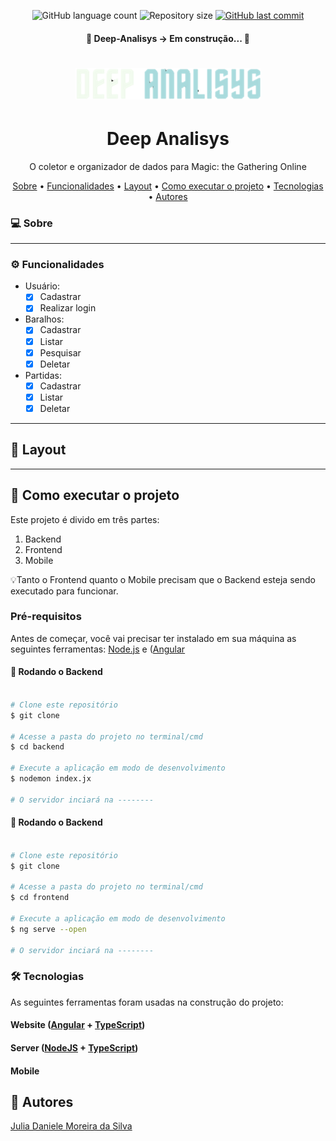 <p align="center">
  <img alt="GitHub language count" src="https://img.shields.io/github/languages/count/juliadsilva/Deep-Analisys?style=social">

  <img alt="Repository size" src="https://img.shields.io/github/repo-size/juliadsilva/Deep-Analisys?style=social">
  
  <a href="https://github.com/juliadsilva/Deep-Analisys/commits/master">
    <img alt="GitHub last commit" src="https://img.shields.io/github/last-commit/juliadsilva/Deep-Analisys?style=social">
  </a>
</p>

<h4 align="center"> 
	🚧  Deep-Analisys -> Em construção...  🚧
</h4>

<h1 align="center">
    <img alt="NextLevelWeek" title="#NextLevelWeek" src="./frontend/src/assets/img/logo.png" />
</h1>

<h1 align="center">Deep Analisys</h1>
<p align="center">O coletor e organizador de dados para Magic: the Gathering Online</p>

<p align="center">
 <a href="#sobre">Sobre</a> •
 <a href="#funcionalidades">Funcionalidades</a> •
 <a href="#layout">Layout</a>  • 	
 <a href="#como-executar-o-projetor">Como executar o projeto</a> • 
 <a href="#tecnologias">Tecnologias</a> • 
 <a href="#autores">Autores</a>
</p>

### 💻 Sobre

---

### ⚙️ Funcionalidades

 - Usuário:
	  - [x] Cadastrar  
	  - [x] Realizar login	  
  - Baralhos:
	  - [x] Cadastrar 
	  - [x] Listar
	  - [x] Pesquisar
	  - [x] Deletar 
 - Partidas:
	  - [x] Cadastrar 
	  - [x] Listar
	  - [x] Deletar 
---

## 🎨 Layout
---

## 🚀 Como executar o projeto

Este projeto é divido em três partes:
1. Backend  
2. Frontend 
3. Mobile 

💡Tanto o Frontend quanto o Mobile precisam que o Backend esteja sendo executado para funcionar.

### Pré-requisitos

Antes de começar, você vai precisar ter instalado em sua máquina as seguintes ferramentas:
[Node.js](https://nodejs.org/en/) e  ([Angular](https://angular.io/docs/) 

#### 🎲 Rodando o Backend

```bash

# Clone este repositório
$ git clone 

# Acesse a pasta do projeto no terminal/cmd
$ cd backend

# Execute a aplicação em modo de desenvolvimento
$ nodemon index.jx

# O servidor inciará na --------

```

#### 🎲 Rodando o Backend

```bash

# Clone este repositório
$ git clone 

# Acesse a pasta do projeto no terminal/cmd
$ cd frontend

# Execute a aplicação em modo de desenvolvimento
$ ng serve --open

# O servidor inciará na --------

```

### 🛠 Tecnologias

As seguintes ferramentas foram usadas na construção do projeto:

#### **Website**  ([Angular](https://angular.io/docs/)  +  [TypeScript](https://www.typescriptlang.org/))

#### **Server** ([NodeJS](https://nodejs.org/en/)  + [TypeScript](https://www.typescriptlang.org/))

#### **Mobile**


## 🦸 Autores
<a href="https://github.com/juliadsilva">Julia Daniele Moreira da Silva </a>
 
    

